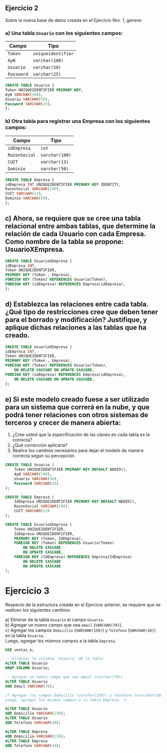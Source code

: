 ## Ejercicio 2

Sobre la nueva base de datos creada en el Ejercicio Nro. 1, genere:

### a) Una tabla `Usuario` con los siguientes campos:

| Campo    | Tipo             |
| -------- | ---------------- |
| `Token`    | `uniqueidentifier` |
| `AyN`      | `varchar(100)`     |
| `Usuario`  | `varchar(50)`      |
| `Password` | `varchar(25)`      |


```sql
CREATE TABLE Usuario {
Token UNIQUEIDENTIFIER PRIMARY KEY,
AyN VARCHAR(100),
Usuario VARCHAR(50),
Password VARCHAR(25),
};
```

### b) Otra tabla para registrar una **Empresa** con los siguientes campos:

| Campo         | Tipo           |
| ------------- | -------------- |
| `idEmpresa`   | `int`          |
| `RazonSocial` | `varchar(100)` |
| `CUIT`        | `varchar(13)`  |
| `Dominio`     | `varchar(50)`  |


```sql
CREATE TABLE Empresa {
idEmpresa INT UNIQUEIDENTIFIER PRIMARY KEY IDENTITY,
RazonSocial VARCHAR(100),
CUIT VARCHAR(13),
Dominio VARCHAR(50),
};
```

## c) Ahora, se requiere que se cree una tabla relacional entre ambas tablas, que determine la relación de cada Usuario con cada Empresa. Como nombre de la tabla se propone: UsuarioXEmpresa.  


```sql
CREATE TABLE UsuarioXEmpresa {
idEmpresa INT, 
Token UNIQUEIDENTIFIER, 
PRIMARY KEY (Token , Empresa),
FOREIGN KEY (Token) REFERENCES Usuario(Token),
FOREIGN KEY (idEmpresa) REFERENCES Empresa(idEmpresa),
};
```

## d) Establezca las relaciones entre cada tabla. ¿Qué tipo de restricciones cree que deben tener para el borrado y modificación? Justifique, y aplique dichas relaciones a las tablas que ha creado.  

```sql 
CREATE TABLE UsuarioXEmpresa {
idEmpresa INT, 
Token UNIQUEIDENTIFIER, 
PRIMARY KEY (Token , Empresa),
FOREIGN KEY (Token) REFERENCES Usuario(Token),
    ON DELETE CASCADE ON UPDATE CASCADE,
FOREIGN KEY (idEmpresa) REFERENCES Empresa(idEmpresa),
    ON DELETE CASCADE ON UPDATE CASCADE,
};
```

## e) Si este modelo creado fuese a ser utilizado para un sistema que correrá en la nube, y que podrá tener relaciones con otros sistemas de terceros y crecer de manera abierta:

1. ¿Cree usted que la especificación de las claves en cada tabla es la correcta?
2. ¿Qué corrección aplicaría?
3. Realice los cambios necesarios para dejar el modelo de manera correcta según su percepción.

```sql
CREATE TABLE Usuario (
    Token UNIQUEIDENTIFIER PRIMARY KEY DEFAULT NEWID(),
    AyN VARCHAR(100),
    Usuario VARCHAR(50),
    Password VARCHAR(25)
);

CREATE TABLE Empresa (
    IdEmpresa UNIQUEIDENTIFIER PRIMARY KEY DEFAULT NEWID(),
    RazonSocial VARCHAR(100),
    CUIT VARCHAR(13)
);

CREATE TABLE UsuarioXEmpresa (
    Token UNIQUEIDENTIFIER,
    IdEmpresa UNIQUEIDENTIFIER,
    PRIMARY KEY (Token, IdEmpresa),
    FOREIGN KEY (Token) REFERENCES Usuario(Token)
        ON DELETE CASCADE 
        ON UPDATE CASCADE,
    FOREIGN KEY (IdEmpresa) REFERENCES Empresa(IdEmpresa)
        ON DELETE CASCADE 
        ON UPDATE CASCADE
);

```

# Ejercicio 3

Respecto de la estructura creada en el Ejercicio anterior, se requiere que se realicen los siguientes cambios:

a) Eliminar de la tabla `Usuario` el campo `Usuario`.  
b) Agregar un nuevo campo que sea `email` (`VARCHAR(70)`).  
c) Agregar los campos `Domicilio` (`VARCHAR(150)`) y `Telefono` (`VARCHAR(30)`) en la tabla `Usuario`.  
   Luego, agregar los mismos campos a la tabla `Empresa`.  

```sql
USE ventas_e;

-- Eliminar la columna 'Usuario' de la tabla
ALTER TABLE Usuario
DROP COLUMN Usuario;

-- Agregar un nuevo campo que sea email (varchar(70))
ALTER TABLE Usuario
ADD Email VARCHAR(70);

/* Agregar los campos Domicilio (varchar(150)) y Telefono (varcvhar(30)) en la tabla Usuario.
Luego, agregar los mismos campos a la tabla Empresa. */

ALTER TABLE Usuario
ADD Domicilio VARCHAR(150);
ALTER TABLE Usuario
ADD Telefono VARCHAR(30);

ALTER TABLE Empresa
ADD Domicilio VARCHAR(150);
ALTER TABLE Empresa
ADD Telefono VARCHAR(30);
```
